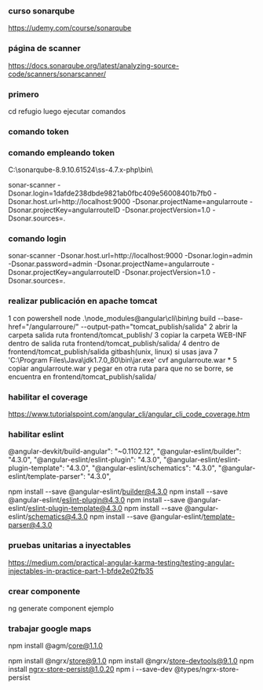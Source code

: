 ### curso sonarqube
https://udemy.com/course/sonarqube

### página de scanner
https://docs.sonarqube.org/latest/analyzing-source-code/scanners/sonarscanner/

### primero  
cd refugio 
luego ejecutar comandos

### comando token
### comando empleando token
C:\sonarqube-8.9.10.61524\ss-4.7.x-php\bin\

sonar-scanner -Dsonar.login=1dafde238dbde9821ab0fbc409e56008401b7fb0 -Dsonar.host.url=http://localhost:9000 -Dsonar.projectName=angularroute -Dsonar.projectKey=angularrouteID -Dsonar.projectVersion=1.0 -Dsonar.sources=.

### comando login

sonar-scanner -Dsonar.host.url=http://localhost:9000 -Dsonar.login=admin -Dsonar.password=admin -Dsonar.projectName=angularroute -Dsonar.projectKey=angularrouteID -Dsonar.projectVersion=1.0 -Dsonar.sources=.

### realizar publicación en apache tomcat
1 con powershell node .\node_modules\@angular\cli\bin\ng build --base-href="/angularroure/" --output-path="tomcat_publish/salida" 
2 abrir la carpeta salida ruta frontend/tomcat_publish/
3 copiar la carpeta WEB-INF dentro de salida ruta frontend/tomcat_publish/salida/
4 dentro de frontend/tomcat_publish/salida gitbash(unix, linux) si usas java 7 'C:\Program Files\Java\jdk1.7.0_80\bin\jar.exe' cvf angularroute.war *
5 copiar angularroute.war y pegar en otra ruta para que no se borre, se encuentra en frontend/tomcat_publish/salida/

### habilitar el coverage
https://www.tutorialspoint.com/angular_cli/angular_cli_code_coverage.htm

### habilitar eslint
@angular-devkit/build-angular": "~0.1102.12",
"@angular-eslint/builder": "4.3.0",
"@angular-eslint/eslint-plugin": "4.3.0",
"@angular-eslint/eslint-plugin-template": "4.3.0",
"@angular-eslint/schematics": "4.3.0",
"@angular-eslint/template-parser": "4.3.0",

npm install --save @angular-eslint/builder@4.3.0
npm install --save @angular-eslint/eslint-plugin@4.3.0
npm install --save @angular-eslint/eslint-plugin-template@4.3.0
npm install --save @angular-eslint/schematics@4.3.0
npm install --save @angular-eslint/template-parser@4.3.0


### pruebas unitarias a inyectables
https://medium.com/practical-angular-karma-testing/testing-angular-injectables-in-practice-part-1-bfde2e02fb35


### crear componente
ng generate component ejemplo


### trabajar google maps
npm install @agm/core@1.1.0

npm install @ngrx/store@9.1.0
npm install @ngrx/store-devtools@9.1.0
npm install ngrx-store-persist@1.0.20
npm i --save-dev @types/ngrx-store-persist